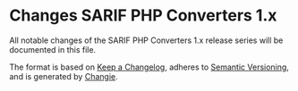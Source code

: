 <!-- markdownlint-disable MD013 MD024 -->
# Changes SARIF PHP Converters 1.x

All notable changes of the SARIF PHP Converters 1.x release series will be documented in this file.

The format is based on [Keep a Changelog](https://keepachangelog.com/en/1.0.0/),
adheres to [Semantic Versioning](https://semver.org/spec/v2.0.0.html),
and is generated by [Changie](https://github.com/miniscruff/changie).

